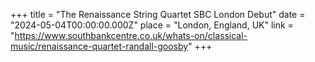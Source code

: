 +++
title = "The Renaissance String Quartet SBC London Debut"
date = "2024-05-04T00:00:00.000Z"
place = "London, England, UK"
link = "https://www.southbankcentre.co.uk/whats-on/classical-music/renaissance-quartet-randall-goosby"
+++

